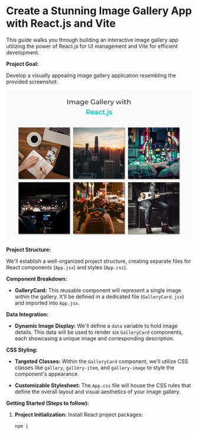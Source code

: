 # Create a Stunning Image Gallery App with React.js and Vite

This guide walks you through building an interactive image gallery app utilizing the power of React.js for UI management and Vite for efficient development.

**Project Goal:**

Develop a visually appealing image gallery application resembling the provided screenshot:

![Image of Desired Image Gallery UI](./App-Screenshot.png)

**Project Structure:**

We'll establish a well-organized project structure, creating separate files for React components (`App.jsx`) and styles (`App.css`).

**Component Breakdown:**

- **GalleryCard:** This reusable component will represent a single image within the gallery. It'll be defined in a dedicated file (`GalleryCard.jsx`) and imported into `App.jsx`.

**Data Integration:**

- **Dynamic Image Display:** We'll define a `data` variable to hold image details. This data will be used to render six `GalleryCard` components, each showcasing a unique image and corresponding description.

**CSS Styling:**

- **Targeted Classes:** Within the `GalleryCard` component, we'll utilize CSS classes like `gallery`, `gallery-item`, and `gallery-image` to style the component's appearance.

- **Customizable Stylesheet:** The `App.css` file will house the CSS rules that define the overall layout and visual aesthetics of your image gallery.

**Getting Started (Steps to follow):**

1. **Project Initialization:** Install React project packages:

   ```bash
   npm i
   ```
